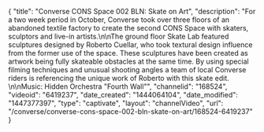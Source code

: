{
    "title": "Converse CONS Space 002 BLN: Skate on Art",
    "description": "For a two week period in October, Converse took over three floors of an abandoned textile factory to create the second CONS Space with skaters, sculptors and live-in artists.\n\nThe ground floor Skate Lab featured sculptures designed by Roberto Cuellar, who took textural design influence from the former use of the space. These sculptures have been created as artwork being fully skateable obstacles at the same time. By using special filming techniques and unusual shooting angles a team of local Converse riders is referencing the unique work of Roberto with this skate edit. \n\nMusic: Hidden Orchestra \"Fourth Wall\"",
    "channelid": "168524",
    "videoid": "6419237",
    "date_created": "1444064104",
    "date_modified": "1447377397",
    "type": "captivate",
    "layout": "channelVideo",
    "url": "\/converse\/converse-cons-space-002-bln-skate-on-art\/168524-6419237"
}